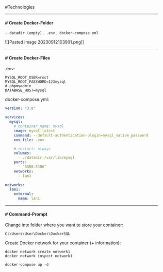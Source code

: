 #Technologies 

---
#### # Create Docker-Folder
	- datadir (empty), .env, docker-compose.yml

![[Pasted image 20230912103901.png]]

----
#### # Create Docker-Files

.env:
``` mySQL
MYSQL_ROOT_USER=root
MYSQL_ROOT_PASSWORD=123mysql
# phpmyadmin
DATABASE_HOST=mysql
```

docker-compose.yml:
```yml
version: "3.8"

services:
  mysql:
    # container_name: mysql
    image: mysql:latest
    command: --default-authentication-plugin=mysql_native_password
    env_file: .env

	# restart: always
    volumes:
      - ./datadir:/var/lib/mysql
    ports:
      - "3306:3306"
    networks:
      - lan1
 
networks:
  lan1:
    external:
      name: lan1
```
----
#### # Command-Prompt

Change into folder where you want to store your container:
```
C:\Users\User\Docker\DockerSQL
```

Create Docker network for your container (+ information):
```
docker network create network1
docker network inspect network1
```

```
docker-compose up -d
```

